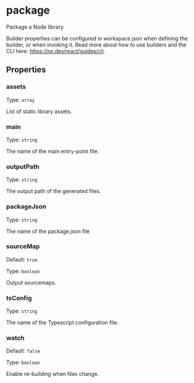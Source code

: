 # package

Package a Node library

Builder properties can be configured in workspace.json when defining the builder, or when invoking it.
Read more about how to use builders and the CLI here: https://nx.dev/react/guides/cli.

## Properties

### assets

Type: `array`

List of static library assets.

### main

Type: `string`

The name of the main entry-point file.

### outputPath

Type: `string`

The output path of the generated files.

### packageJson

Type: `string`

The name of the package.json file

### sourceMap

Default: `true`

Type: `boolean`

Output sourcemaps.

### tsConfig

Type: `string`

The name of the Typescript configuration file.

### watch

Default: `false`

Type: `boolean`

Enable re-building when files change.
